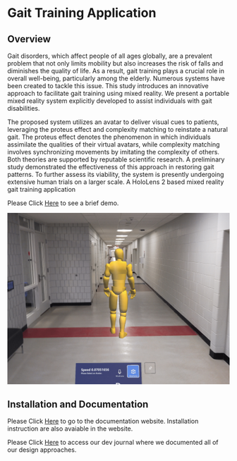 # Gait Training Application

## Overview
Gait disorders, which affect people of all ages globally, are a prevalent problem that not only limits mobility but also increases the risk of falls and diminishes the quality of life. As a result, gait training plays a crucial role in overall well-being, particularly among the elderly. Numerous systems have been created to tackle this issue. This study introduces an innovative approach to facilitate gait training using mixed reality. We present a portable mixed reality system explicitly developed to assist individuals with gait disabilities.

The proposed system utilizes an avatar to deliver visual cues to patients, leveraging the proteus effect and complexity matching to reinstate a natural gait. The proteus effect denotes the phenomenon in which individuals assimilate the qualities of their virtual avatars, while complexity matching involves synchronizing movements by imitating the complexity of others. Both theories are supported by reputable scientific research. A preliminary study demonstrated the effectiveness of this approach in restoring gait patterns. To further assess its viability, the system is presently undergoing extensive human trials on a larger scale.
A HoloLens 2 based mixed reality gait training application

Please Click [Here](https://youtu.be/7yjcnMINi7E) to see a brief demo.
 
![Screen shot of the user view](DoxygenTheme/images/Follow.png)
 
## Installation and Documentation

Please Click [Here](https://pubudus.github.io/Gait_Training/) to go to the documentation website. Installation instruction are also avaiable in the website.

Please Click [Here](https://docs.google.com/document/d/1kmKK_q5npj253K7h96zTo9rZwT6KzSsndbLsAWEf78I/edit) to access our dev journal where we documented all of our design approaches.